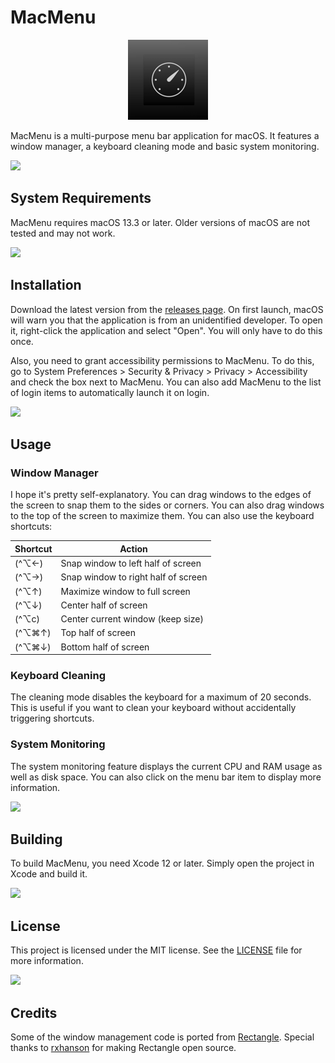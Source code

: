 # MacMenu

<p align=center>
    <img src="MacMenu/Assets.xcassets/AppIcon.appiconset/Icon-128.png" alt="MacMenu Icon" width="128">
</p>

MacMenu is a multi-purpose menu bar application for macOS. It features a window manager, a keyboard cleaning mode and basic system monitoring.

<img src="https://raw.githubusercontent.com/andreasbm/readme/master/assets/lines/solar.png">

## System Requirements

MacMenu requires macOS 13.3 or later. Older versions of macOS are not tested and may not work.

<img src="https://raw.githubusercontent.com/andreasbm/readme/master/assets/lines/solar.png">

## Installation

Download the latest version from the [releases page](https://github.com/dan-koller/macmenu/releases). On first launch, macOS will warn you that the application is from an unidentified developer. To open it, right-click the application and select "Open". You will only have to do this once.

Also, you need to grant accessibility permissions to MacMenu. To do this, go to System Preferences > Security & Privacy > Privacy > Accessibility and check the box next to MacMenu. You can also add MacMenu to the list of login items to automatically launch it on login.

<img src="https://raw.githubusercontent.com/andreasbm/readme/master/assets/lines/solar.png">

## Usage

### Window Manager

I hope it's pretty self-explanatory. You can drag windows to the edges of the screen to snap them to the sides or corners. You can also drag windows to the top of the screen to maximize them. You can also use the keyboard shortcuts:

| Shortcut | Action                              |
| -------- | ----------------------------------- |
| (^⌥←)    | Snap window to left half of screen  |
| (^⌥→)    | Snap window to right half of screen |
| (^⌥↑)    | Maximize window to full screen      |
| (^⌥↓)    | Center half of screen               |
| (^⌥c)    | Center current window (keep size)   |
| (^⌥⌘↑)   | Top half of screen                  |
| (^⌥⌘↓)   | Bottom half of screen               |

### Keyboard Cleaning

The cleaning mode disables the keyboard for a maximum of 20 seconds. This is useful if you want to clean your keyboard without accidentally triggering shortcuts.

### System Monitoring

The system monitoring feature displays the current CPU and RAM usage as well as disk space. You can also click on the menu bar item to display more information.

<img src="https://raw.githubusercontent.com/andreasbm/readme/master/assets/lines/solar.png">

## Building

To build MacMenu, you need Xcode 12 or later. Simply open the project in Xcode and build it.

<img src="https://raw.githubusercontent.com/andreasbm/readme/master/assets/lines/solar.png">

## License

This project is licensed under the MIT license. See the [LICENSE](LICENSE) file for more information.

<img src="https://raw.githubusercontent.com/andreasbm/readme/master/assets/lines/solar.png">

## Credits

Some of the window management code is ported from [Rectangle](https://github.com/rxhanson/Rectangle). Special thanks to [rxhanson](https://github.com/rxhanson) for making Rectangle open source.
